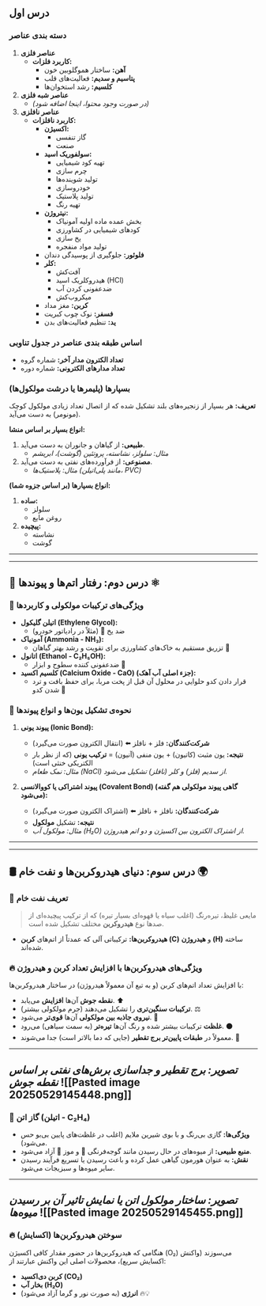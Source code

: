 ## درس اول

### دسته بندی عناصر

1.  **عناصر فلزی**
    - **کاربرد فلزات:**
        - **آهن:** ساختار هموگلوبین خون
        - **پتاسیم و سدیم:** فعالیت‌های قلب
        - **کلسیم:** رشد استخوان‌ها
2.  **عناصر شبه فلزی**
    - *(در صورت وجود محتوا، اینجا اضافه شود)*
3.  **عناصر نافلزی**
    - **کاربرد نافلزات:**
        - **اکسیژن:**
            - گاز تنفسی
            - صنعت
        - **سولفوریک اسید:**
            - تهیه کود شیمیایی
            - چرم سازی
            - تولید شوینده‌ها
            - خودروسازی
            - تولید پلاستیک
            - تهیه رنگ
        - **نیتروژن:**
            - بخش عمده ماده اولیه آمونیاک
            - کودهای شیمیایی در کشاورزی
            - یخ سازی
            - تولید مواد منفجره
        - **فلوئور:** جلوگیری از پوسیدگی دندان
        - **کلر:**
            - آفت‌کش
            - هیدروکلریک اسید (HCl)
            - ضدعفونی کردن آب
            - میکروب‌کش
        - **کربن:** مغز مداد
        - **فسفر:** نوک چوب کبریت
        - **ید:** تنظیم فعالیت‌های بدن

### اساس طبقه بندی عناصر در جدول تناوبی

- **تعداد الکترون مدار آخر:** شماره گروه
- **تعداد مدارهای الکترونی:** شماره دوره

### بسپار‌ها (پلیمر‌ها یا درشت مولکول‌ها)

**تعریف:** هر بسپار از زنجیره‌های بلند تشکیل شده که از اتصال تعداد زیادی مولکول کوچک (مونومر) به دست می‌آید.

**انواع بسپار بر اساس منشا:**
1.  **طبیعی:** از گیاهان و جانوران به دست می‌آید.
    - *مثال: سلولز، نشاسته، پروتئین (گوشت)، ابریشم*
2.  **مصنوعی:** از فرآورده‌های نفتی به دست می‌آید.
    - *مثال: پلاستیک‌ها (مانند پلی‌اتیلن، PVC)*

**انواع بسپار‌ها (بر اساس جزوه شما):**
1.  **ساده:**
    - سلولز
    - روغن مایع
2.  **پیچیده:**
    - نشاسته
    - گوشت
    
---
---
## 🌃 درس دوم: رفتار اتم‌ها و پیوندها ⚛️

### 🔬 ویژگی‌های ترکیبات مولکولی و کاربردها

*   **اتیلن گلیکول (Ethylene Glycol):**
    *   ضد یخ 🧊 (مثلاً در رادیاتور خودرو)
*   **آمونیاک (Ammonia - NH₃):**
    *   تزریق مستقیم به خاک‌های کشاورزی برای تقویت و رشد بهتر گیاهان 🌱
*   **اتانول (Ethanol - C₂H₅OH):**
    *   ضدعفونی کننده سطوح و ابزار 🧼
*   **کلسیم اکسید (Calcium Oxide - CaO) (جزء اصلی آب آهک):**
    *   قرار دادن کدو حلوایی در محلول آن قبل از پخت مربا، برای حفظ بافت و ترد شدن کدو 🎃

### 🔗 نحوه‌ی تشکیل یون‌ها و انواع پیوندها

1.  **پیوند یونی (Ionic Bond):**
    *   **شرکت‌کنندگان:** فلز + نافلز ⬅️ (انتقال الکترون صورت می‌گیرد)
    *   **نتیجه:** یون مثبت (کاتيون) + یون منفی (آنیون) = **ترکیب یونی** (که از نظر بار الکتریکی خنثی است)
    *   *مثال: نمک طعام (NaCl) از سدیم (فلز) و کلر (نافلز) تشکیل می‌شود.*

2.  **پیوند اشتراکی یا کووالانسی (Covalent Bond) (گاهی پیوند مولکولی هم گفته می‌شود):**
    *   **شرکت‌کنندگان:** نافلز + نافلز ⬅️ (اشتراک الکترون صورت می‌گیرد)
    *   **نتیجه:** تشکیل **مولکول**
    *   *مثال: مولکول آب (H₂O) از اشتراک الکترون بین اکسیژن و دو اتم هیدروژن.*

---
---

## 🛢️ درس سوم: دنیای هیدروکربن‌ها و نفت خام 🌍

### 🧪 تعریف نفت خام

> مایعی غلیظ، تیره‌رنگ (اغلب سیاه یا قهوه‌ای بسیار تیره) که از ترکیب پیچیده‌ای از صدها نوع **هیدروکربن** مختلف تشکیل شده است.

*   **هیدروکربن‌ها:** ترکیباتی آلی که عمدتاً از اتم‌های **کربن (C)** و **هیدروژن (H)** ساخته شده‌اند.

### 🔥 ویژگی‌های هیدروکربن‌ها با افزایش تعداد کربن و هیدروژن

با افزایش تعداد اتم‌های کربن (و به تبع آن معمولاً هیدروژن) در ساختار هیدروکربن‌ها:
*   **نقطه جوش** آن‌ها **افزایش** می‌یابد. ⬆️
*   **ترکیبات سنگین‌تری** را تشکیل می‌دهند (جرم مولکولی بیشتر). ⚖️
*   **نیروی جاذبه بین مولکولی** آن‌ها **قوی‌تر** می‌شود. 💪
*   **غلظت** ترکیبات بیشتر شده و رنگ آن‌ها **تیره‌تر** (به سمت سیاهی) می‌رود. ⚫
*   معمولاً در **طبقات پایین‌تر برج تقطیر** (جایی که دما بالاتر است) جدا می‌شوند. 🗼

---
*تصویر: برج تقطیر و جداسازی برش‌های نفتی بر اساس نقطه جوش*
![[Pasted image 20250529145448.png]]
---

### 🍌 گاز اتن (اتیلن - C₂H₄)

*   **ویژگی‌ها:** گازی بی‌رنگ و با بوی شیرین ملایم (اغلب در غلظت‌های پایین بی‌بو حس می‌شود).
*   **منبع طبیعی:** از میوه‌های در حال رسیدن مانند گوجه‌فرنگی 🍅 و موز 🍌 آزاد می‌شود.
*   **نقش:** به عنوان هورمون گیاهی عمل کرده و باعث رسیدن یا تسریع فرآیند رسیدن سایر میوه‌ها و سبزیجات می‌شود.

---
*تصویر: ساختار مولکول اتن یا نمایش تاثیر آن بر رسیدن میوه‌ها*
![[Pasted image 20250529145455.png]]
---
### 🔥 سوختن هیدروکربن‌ها (اکسایش)

هنگامی که هیدروکربن‌ها در حضور مقدار کافی اکسیژن (O₂) می‌سوزند (واکنش اکسایش سریع)، محصولات اصلی این واکنش عبارتند از:
*   **کربن دی‌اکسید (CO₂)**
*   **بخار آب (H₂O)**
*   **انرژی** (به صورت نور و گرما آزاد می‌شود) 🔥💡